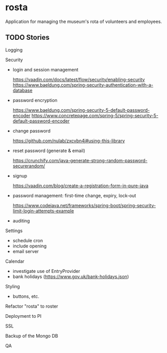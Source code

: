 # rosta
Application for managing the museum's rota of volunteers and employees.

## TODO Stories

Logging

Security
- login and session management

    https://vaadin.com/docs/latest/flow/security/enabling-security
    https://www.baeldung.com/spring-security-authentication-with-a-database
- password encryption

    https://www.baeldung.com/spring-security-5-default-password-encoder
    https://www.concretepage.com/spring-5/spring-security-5-default-password-encoder
- change password

    https://github.com/nulab/zxcvbn4j#using-this-library
- reset password (generate & email)

    https://crunchify.com/java-generate-strong-random-password-securerandom/
- signup

    https://vaadin.com/blog/create-a-registration-form-in-pure-java
- password management: first-time change, expiry, lock-out

    https://www.codejava.net/frameworks/spring-boot/spring-security-limit-login-attempts-example
- auditing

Settings
- schedule cron
- include opening
- email server

Calendar
- investigate use of EntryProvider
- bank holidays (https://www.gov.uk/bank-holidays.json)

Styling
- buttons, etc.

Refactor "rosta" to roster

Deployment to PI

SSL

Backup of the Mongo DB

QA
